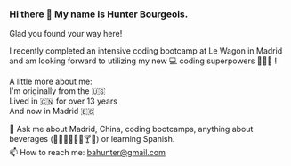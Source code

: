### Hi there 👋 My name is Hunter Bourgeois.

<!--
**bahunter105/bahunter105** is a ✨ _special_ ✨ repository because its `README.md` (this file) appears on your GitHub profile.

Here are some ideas to get you started:

- 🔭 I’m currently working on ...
- 🌱 I’m currently learning ...
- 👯 I’m looking to collaborate on ...
- 🤔 I’m looking for help with ...
- 💬 Ask me about ...
- 📫 How to reach me: ...
- 😄 Pronouns: ...
- ⚡ Fun fact: ...
-->
<!-- Hi there 👋
My name is Hunter Bourgeois.  -->
Glad you found your way here!

I recently completed an intensive coding bootcamp at Le Wagon in Madrid <br />
and am looking forward to utilizing my new 💻 coding superpowers 🦸🏻‍♂️ ! <br />


A little more about me: <br />
I'm originally from the 🇺🇸 <br />
Lived in 🇨🇳 for over 13 years <br />
And now in Madrid 🇪🇸

💬 Ask me about Madrid, China, coding bootcamps, anything about beverages (🍵🍷🍾🧋🍺🥃🍸🍶) or learning Spanish. <br />
📫 How to reach me: bahunter@gmail.com 
